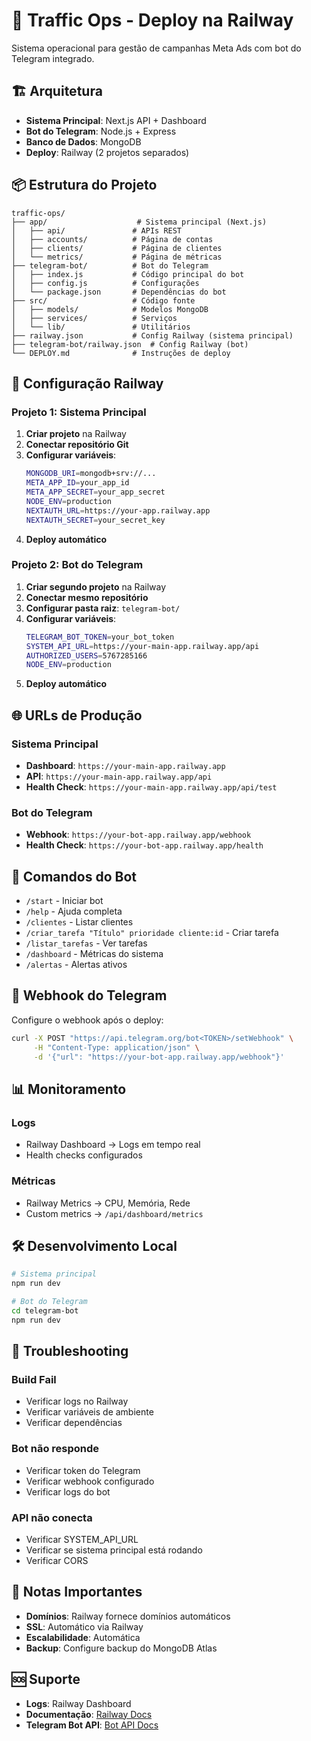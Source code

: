 # 🚀 Traffic Ops - Deploy na Railway

Sistema operacional para gestão de campanhas Meta Ads com bot do Telegram integrado.

## 🏗️ Arquitetura

- **Sistema Principal**: Next.js API + Dashboard
- **Bot do Telegram**: Node.js + Express
- **Banco de Dados**: MongoDB
- **Deploy**: Railway (2 projetos separados)

## 📦 Estrutura do Projeto

```
traffic-ops/
├── app/                    # Sistema principal (Next.js)
│   ├── api/               # APIs REST
│   ├── accounts/          # Página de contas
│   ├── clients/           # Página de clientes
│   └── metrics/           # Página de métricas
├── telegram-bot/          # Bot do Telegram
│   ├── index.js           # Código principal do bot
│   ├── config.js          # Configurações
│   └── package.json       # Dependências do bot
├── src/                   # Código fonte
│   ├── models/            # Modelos MongoDB
│   ├── services/          # Serviços
│   └── lib/               # Utilitários
├── railway.json           # Config Railway (sistema principal)
├── telegram-bot/railway.json  # Config Railway (bot)
└── DEPLOY.md              # Instruções de deploy
```

## 🔧 Configuração Railway

### Projeto 1: Sistema Principal

1. **Criar projeto** na Railway
2. **Conectar repositório Git**
3. **Configurar variáveis**:
   ```bash
   MONGODB_URI=mongodb+srv://...
   META_APP_ID=your_app_id
   META_APP_SECRET=your_app_secret
   NODE_ENV=production
   NEXTAUTH_URL=https://your-app.railway.app
   NEXTAUTH_SECRET=your_secret_key
   ```
4. **Deploy automático**

### Projeto 2: Bot do Telegram

1. **Criar segundo projeto** na Railway
2. **Conectar mesmo repositório**
3. **Configurar pasta raiz**: `telegram-bot/`
4. **Configurar variáveis**:
   ```bash
   TELEGRAM_BOT_TOKEN=your_bot_token
   SYSTEM_API_URL=https://your-main-app.railway.app/api
   AUTHORIZED_USERS=5767285166
   NODE_ENV=production
   ```
5. **Deploy automático**

## 🌐 URLs de Produção

### Sistema Principal
- **Dashboard**: `https://your-main-app.railway.app`
- **API**: `https://your-main-app.railway.app/api`
- **Health Check**: `https://your-main-app.railway.app/api/test`

### Bot do Telegram
- **Webhook**: `https://your-bot-app.railway.app/webhook`
- **Health Check**: `https://your-bot-app.railway.app/health`

## 🤖 Comandos do Bot

- `/start` - Iniciar bot
- `/help` - Ajuda completa
- `/clientes` - Listar clientes
- `/criar_tarefa "Título" prioridade cliente:id` - Criar tarefa
- `/listar_tarefas` - Ver tarefas
- `/dashboard` - Métricas do sistema
- `/alertas` - Alertas ativos

## 🔄 Webhook do Telegram

Configure o webhook após o deploy:

```bash
curl -X POST "https://api.telegram.org/bot<TOKEN>/setWebhook" \
     -H "Content-Type: application/json" \
     -d '{"url": "https://your-bot-app.railway.app/webhook"}'
```

## 📊 Monitoramento

### Logs
- Railway Dashboard → Logs em tempo real
- Health checks configurados

### Métricas
- Railway Metrics → CPU, Memória, Rede
- Custom metrics → `/api/dashboard/metrics`

## 🛠️ Desenvolvimento Local

```bash
# Sistema principal
npm run dev

# Bot do Telegram
cd telegram-bot
npm run dev
```

## 🔧 Troubleshooting

### Build Fail
- Verificar logs no Railway
- Verificar variáveis de ambiente
- Verificar dependências

### Bot não responde
- Verificar token do Telegram
- Verificar webhook configurado
- Verificar logs do bot

### API não conecta
- Verificar SYSTEM_API_URL
- Verificar se sistema principal está rodando
- Verificar CORS

## 📝 Notas Importantes

- **Domínios**: Railway fornece domínios automáticos
- **SSL**: Automático via Railway
- **Escalabilidade**: Automática
- **Backup**: Configure backup do MongoDB Atlas

## 🆘 Suporte

- **Logs**: Railway Dashboard
- **Documentação**: [Railway Docs](https://docs.railway.app)
- **Telegram Bot API**: [Bot API Docs](https://core.telegram.org/bots/api)



